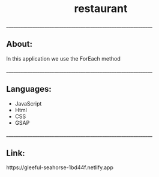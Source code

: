 <h1 align="center">restaurant</h1>
_____________________________________________________________
<h2>About:</h2>
<p>In this application we use the ForEach method</p>
_____________________________________________________________
<h2>Languages:</h2>
<ul>
<li>JavaScript</li>
<li>Html</li>
<li>CSS</li>
<li>GSAP</li>
</ul>
_____________________________________________________________
<h2>Link:</h2>
<a>https://gleeful-seahorse-1bd44f.netlify.app</a>
